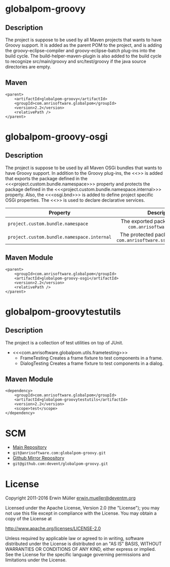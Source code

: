 # globalpom-groovy

## Description

The project is suppose to be used by all Maven projects that wants to have
Groovy support. It is added as the parent POM to the project, and is adding
the groovy-eclipse-compiler and groovy-eclipse-batch plug-ins into the build
cycle. The build-helper-maven-plugin is also added to the build cycle to
recognize src/main/groovy and src/test/groovy if the java source directories
are empty.

## Maven

```
<parent>
    <artifactId>globalpom-groovy</artifactId>
    <groupId>com.anrisoftware.globalpom</groupId>
    <version>2.2</version>
    <relativePath />
</parent>
```

# globalpom-groovy-osgi

## Description

The project is suppose to be used by all Maven OSGi bundles that wants to have
Groovy support. In addition to the Groovy plug-ins, the <<<maven-bundle-plugin>>> is added
that exports the package defined in the <<<project.custom.bundle.namespace>>>
property and protects the package defined in the <<<project.custom.bundle.namespace.internal>>>
property. Also, the <<<osgi.bnd>>> is added to define project specific OSGi properties.
The <<<maven-scr-plugin>>> is used to declare declarative services.

| Property      | Description   |
| ------------- |:-------------:|
| `project.custom.bundle.namespace` | The exported package, defaults to `com.anrisoftware.sscontrol` |
| `project.custom.bundle.namespace.internal` | The protected package, defaults to `com.anrisoftware.sscontrol.internal` |

## Maven Module

```
<parent>
    <groupId>com.anrisoftware.globalpom</groupId>
    <artifactId>globalpom-groovy-osgi</artifactId>
    <version>2.2</version>
    <relativePath />
</parent>
```

# globalpom-groovytestutils

## Description

The project is a collection of test utilities on top of JUnit.

* <<<com.anrisoftware.globalpom.utils.frametesting>>>
  * FrameTesting
  Creates a frame fixture to test components in a frame.
  * DialogTesting
  Creates a frame fixture to test components in a dialog.

## Maven Module

```
<dependency>
    <groupId>com.anrisoftware.globalpom</groupId>
    <artifactId>globalpom-groovytestutils</artifactId>
    <version>2.2</version>
    <scope>test</scope>
</dependency>
```

# SCM

* [Main Repository](https://anrisoftware.com/projects/projects/globalpom-groovy/repository)
* `git@anrisoftware.com:globalpom-groovy.git`
* [Github Mirror Repository](https://github.com/devent/globalpom-groovy)
* `git@github.com:devent/globalpom-groovy.git`

# License

Copyright 2011-2016 Erwin Müller <erwin.mueller@deventm.org>

Licensed under the Apache License, Version 2.0 (the "License");
you may not use this file except in compliance with the License.
You may obtain a copy of the License at

http://www.apache.org/licenses/LICENSE-2.0

Unless required by applicable law or agreed to in writing, software
distributed under the License is distributed on an "AS IS" BASIS,
WITHOUT WARRANTIES OR CONDITIONS OF ANY KIND, either express or implied.
See the License for the specific language governing permissions and
limitations under the License.
